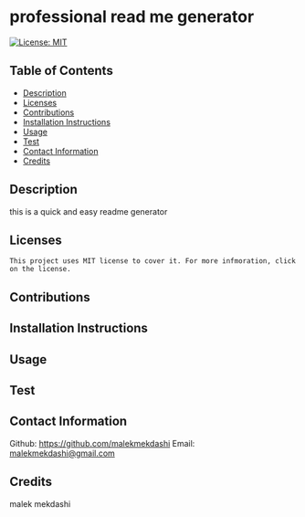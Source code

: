 # professional read me generator

  [![License: MIT](https://img.shields.io/badge/License-MIT-yellow.svg)](https://opensource.org/licenses/MIT)
  
  ## Table of Contents
  * [Description](#description)
  * [Licenses](#licenses)
  * [Contributions](#contributions)
  * [Installation Instructions](#installation)
  * [Usage](#usage)
  * [Test](#test)
  * [Contact Information](#Contact-Information)
  * [Credits](#credits)
  
  ## Description
  this is a quick and easy readme generator
  
  ## Licenses
    This project uses MIT license to cover it. For more infmoration, click on the license.

  ## Contributions
  

  ## Installation Instructions
  

  ## Usage
  

  ## Test
  

  ## Contact Information
  Github: https://github.com/malekmekdashi
  Email: malekmekdashi@gmail.com

  ## Credits
  malek mekdashi

